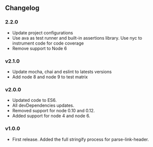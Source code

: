 ## Changelog

### 2.2.0
- Update project configurations
- Use ava as test runner and built-in assertions library. Use nyc to instrument code for code coverage
- Remove support to Node 6

### v2.1.0
- Update mocha, chai and eslint to latests versions
- Add node 8 and node 9 to test matrix

### v2.0.0
- Updated code to ES6.
- All devDependencies updates.
- Removed support for node 0.10 and 0.12.
- Added support for node 4 and node 6.

### v1.0.0
- First release. Added the full stringify process for parse-link-header.
